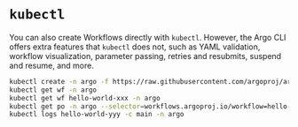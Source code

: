 # `kubectl`

You can also create Workflows directly with `kubectl`. However, the Argo CLI offers extra features
that `kubectl` does not, such as YAML validation, workflow visualization, parameter passing, retries
and resubmits, suspend and resume, and more.

```bash
kubectl create -n argo -f https://raw.githubusercontent.com/argoproj/argo-workflows/master/examples/hello-world.yaml
kubectl get wf -n argo
kubectl get wf hello-world-xxx -n argo
kubectl get po -n argo --selector=workflows.argoproj.io/workflow=hello-world-xxx
kubectl logs hello-world-yyy -c main -n argo
```

